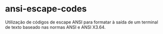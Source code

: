 # ansi-escape-codes
Utilização de códigos de escape ANSI para formatar à saída de um terminal de texto baseado nas normas ANSI e ANSI X3.64.
